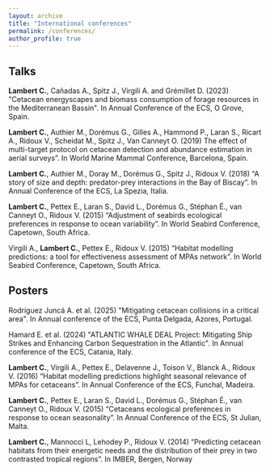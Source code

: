 ```yaml
---
layout: archive
title: "International conferences"
permalink: /conferences/
author_profile: true
---
```


Talks
-----
**Lambert C.**, Cañadas A., Spitz J., Virgili A. and Grémillet D. (2023) "Cetacean energyscapes and biomass consumption of forage resources in the Mediterranean Bassin". In Annual Conference of the ECS, O Grove, Spain. 

**Lambert C.**, Authier M., Dorémus G., Gilles A., Hammond P., Laran S., Ricart A., Ridoux V., Scheidat M., Spitz J., Van Canneyt O. (2019) The effect of multi-target protocol on cetacean detection and abundance estimation in aerial surveys”. In World Marine Mammal Conference, Barcelona, Spain.

**Lambert C.**, Authier M., Doray M., Dorémus G., Spitz J., Ridoux V. (2018) “A story of size and depth: predator-prey interactions in the Bay of Biscay”. In Annual Conference of the ECS, La Spezia, Italia. 

**Lambert C.**, Pettex E., Laran S., David L., Dorémus G., Stéphan É., van Canneyt O., Ridoux V. (2015) “Adjustment of seabirds ecological preferences in response to ocean variability”. In World Seabird Conference, Capetown, South Africa.

Virgili A., **Lambert C.**, Pettex E., Ridoux V. (2015) “Habitat modelling predictions: a tool for effectiveness assessment of MPAs network”. In World Seabird Conference, Capetown, South Africa.

Posters
-----
Rodríguez Juncá A. et al. (2025) "Mitigating cetacean collisions in a critical area". In Annual conference of the ECS, Punta Delgada, Azores, Portugal.

Hamard E. et al. (2024) "ATLANTIC WHALE DEAL Project: Mitigating Ship Strikes and Enhancing Carbon Sequestration in the Atlantic". In Annual conference of the ECS, Catania, Italy.

**Lambert C.**, Virgili A., Pettex E., Delavenne J., Toison V., Blanck A., Ridoux V. (2016) “Habitat modelling predictions highlight seasonal relevance of MPAs for cetaceans”. In Annual Conference of the ECS, Funchal, Madeira.

**Lambert C.**, Pettex E., Laran S., David L., Dorémus G., Stéphan É., van Canneyt O., Ridoux V. (2015) “Cetaceans ecological preferences in response to ocean seasonality”. In Annual Conference of the ECS, St Julian, Malta.

**Lambert C.**, Mannocci L, Lehodey P., Ridoux V. (2014) “Predicting cetacean habitats from their energetic needs and the distribution of their prey in two contrasted tropical regions”. In IMBER, Bergen, Norway
